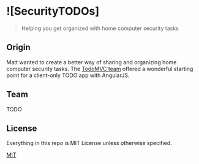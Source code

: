 # ![SecurityTODOs]

> Helping you get organized with home computer security tasks

## Origin
Matt wanted to create a better way of sharing and organizing home computer security tasks.
The [TodoMVC team](http://todomvc.com) offered a wonderful starting point for a client-only TODO app with AngularJS.

## Team

TODO

## License

Everything in this repo is MIT License unless otherwise specified.

[MIT](license.md)
